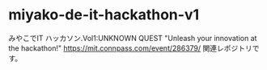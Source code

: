 # miyako-de-it-hackathon-v1
みやこでIT ハッカソン.Vol1:UNKNOWN QUEST "Unleash your innovation at the hackathon!" https://mit.connpass.com/event/286379/ 関連レポジトリです。
